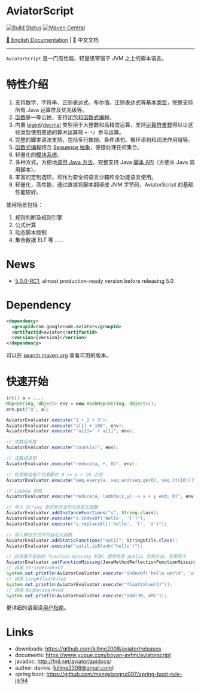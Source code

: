 # AviatorScript

[![Build Status](https://travis-ci.org/killme2008/aviator.svg?branch=master)](https://travis-ci.org/killme2008/aviator)
[![Maven Central](https://img.shields.io/maven-central/v/com.googlecode.aviator/aviator.svg?label=maven%20central)](https://search.maven.org/search?q=g:com.googlecode.aviator%20AND%20aviator)

[📖 English Documentation](README-EN.md) | 📖 中文文档

----------------------------------------

`AviatorScript` 是一门高性能、轻量级寄宿于 JVM 之上的脚本语言。

# 特性介绍

1. 支持数字、字符串、正则表达式、布尔值、正则表达式等[基本类型](https://www.yuque.com/boyan-avfmj/aviatorscript/lvabnw)，完整支持所有 Java 运算符及优先级等。
2. [函数](https://www.yuque.com/boyan-avfmj/aviatorscript/gl2p0q)是一等公民，支持[闭包和函数式编程](https://www.yuque.com/boyan-avfmj/aviatorscript/ksghfc)。
2. 内置 [bigint](https://www.yuque.com/boyan-avfmj/aviatorscript/lvabnw#a0Ifn)/[decmal](https://www.yuque.com/boyan-avfmj/aviatorscript/lvabnw#QbV7z) 类型用于大整数和高精度运算，支持[运算符重载](https://www.yuque.com/boyan-avfmj/aviatorscript/ydllav#5hq4k)得以让这些类型使用普通的算术运算符 `+-*/ `参与运算。
3. 完整的脚本语法支持，包括多行数据、条件语句、循环语句和词法作用域等。
4. [函数式编程](https://www.yuque.com/boyan-avfmj/aviatorscript/ksghfc)结合 [Sequence 抽象](https://www.yuque.com/boyan-avfmj/aviatorscript/yc4l93)，便捷处理任何集合。
5. 轻量化的[模块系统](https://www.yuque.com/boyan-avfmj/aviatorscript/rqra81)。
6. 多种方式，方便地[调用 Java 方法](https://www.yuque.com/boyan-avfmj/aviatorscript/xbdgg2)，完整支持 Java [脚本 API](https://www.yuque.com/boyan-avfmj/aviatorscript/bds23b)（方便从 Java 调用脚本）。
7. 丰富的定制选项，可作为安全的语言沙箱和全功能语言使用。
8. 轻量化，高性能，通过直接将脚本翻译成 JVM 字节码，AviatorScript 的基础性能较好。

使用场景包括：
1. 规则判断及规则引擎
2. 公式计算
3. 动态脚本控制
4. 集合数据 ELT 等
……

# News


* [5.0.0-RC1](https://github.com/killme2008/aviator/releases/tag/aviator-5.0.0-RC1), almost production-ready version before releasing 5.0

# Dependency

```xml
<dependency>
  <groupId>com.googlecode.aviator</groupId>
  <artifactId>aviator</artifactId>
  <version>{version}</version>
</dependency>
```

可以在 [search.maven.org](https://search.maven.org/search?q=g:com.googlecode.aviator%20AND%20a:aviator&core=gav) 查看可用的版本。

# 快速开始

```java
int[] a = ...;
Map<String, Object> env = new HashMap<String, Object>();
env.put("a", a);

AviatorEvaluator.execute("1 + 2 + 3");
AviatorEvaluator.execute("a[1] + 100", env);
AviatorEvaluator.execute("'a[1]=' + a[1]", env);

// 求数组长度
AviatorEvaluator.execute("count(a)", env);

// 求数组总和
AviatorEvaluator.execute("reduce(a, +, 0)", env);

// 检测数组每个元素都在 0 <= e < 10 之间
AviatorEvaluator.execute("seq.every(a, seq.and(seq.ge(0), seq.lt(10)))", env);

// Lambda 求和
AviatorEvaluator.execute("reduce(a, lambda(x,y) -> x + y end, 0)", env);

// 导入 String 类实例方法作为自定义函数
AviatorEvaluator.addInstanceFunctions("s", String.class);
AviatorEvaluator.execute("s.indexOf('hello', 'l')");
AviatorEvaluator.execute("s.replaceAll('hello', 'l', 'x')");

// 导入静态方法作为自定义函数
AviatorEvaluator.addStaticFunctions("sutil", StringUtils.class);
AviatorEvaluator.execute("sutil.isBlank('hello')");

// 启用基于反射的 function missing 机制，调用任意 public 实例方法，无需导入
AviatorEvaluator.setFunctionMissing(JavaMethodReflectionFunctionMissing.getInstance());
// 调用 String#indexOf
System.out.println(AviatorEvaluator.execute("indexOf('hello world', 'w')"));
// 调用 Long#floatValue
System.out.println(AviatorEvaluator.execute("floatValue(3)"));
// 调用 BigDecimal#add
System.out.println(AviatorEvaluator.execute("add(3M, 4M)"));
```

更详细的请阅读[用户指南](https://www.yuque.com/boyan-avfmj/aviatorscript)。

# Links

* downloads: <https://github.com/killme2008/aviator/releases>
* documents: <https://www.yuque.com/boyan-avfmj/aviatorscript>
* javadoc: <http://fnil.net/aviator/apidocs/>
* author:  dennis (killme2008@gmail.com)
* spring boot: <https://github.com/mengxiangrui007/spring-boot-rule-jsr94>
